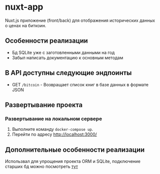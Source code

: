 # nuxt-app
Nuxt.js приложение (front/back) для отображения исторических данных о ценах на биткоин.

## Особенности реализации

- Бд SQLite уже с заготовленными данными на год
- Забыл написать документацию к основным методам


## В API доступны следующие эндпоинты
- GET `/bitcoin` - Возвращает список книг в базе данных в формате JSON

## Развертывание проекта

### Развертывание на локальном сервере

1. Выполните команду `docker-compose up`.
2. Перейти по адресу [http://localhost:3000/](http://localhost:3000/)


## Дополнительные особенности реализации
Использвал для упрощения проекта ORM и SQLite, подключение старших бд можно посмотреть [тут](https://github.com/IzDmitry/drf-book-library) 
